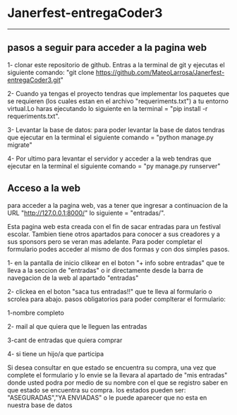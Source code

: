 # Janerfest-entregaCoder3
-------------------------------------------------------------------------------------

pasos a seguir para acceder a la pagina web
--------------------------------------------------------------------------------------
1- clonar este repositorio de github. Entras a la terminal de git y ejecutas el siguiente comando:
"git clone https://github.com/MateoLarrosa/Janerfest-entregaCoder3.git"

2- Cuando ya tengas el proyecto tendras que implementar los paquetes que se requieren (los cuales estan en el archivo "requeriments.txt") a tu entorno virtual.Lo haras ejecutando lo siguiente en la terminal  =  "pip install -r requeriments.txt".

3- Levantar la base de datos: para poder levantar la base de datos tendras que ejecutar en la terminal el siguiente comando = "python manage.py migrate"

4- Por ultimo para levantar el servidor y acceder a la web tendras que ejecutar en la terminal el siguiente comando = "py manage.py runserver"

Acceso a la web
----------------------------------------------------------------------------------
para acceder a la pagina web, vas a tener que ingresar a continuacion de la URL "http://127.0.0.1:8000/" lo siguiente = "entradas/".

Esta pagina web esta creada con el fin de sacar entradas para un festival escolar.
Tambien tiene otros apartados para conocer a sus creadores y a sus sponsors pero se veran mas adelante.
Para poder completar el formulario podes acceder al mismo de dos formas y con dos simples pasos.

1- en la pantalla de inicio clikear en el boton "+ info sobre entradas" que te lleva a la seccion de "entradas" o ir directamente desde la barra de navegacion de la web al apartado "entradas"

2- clickea en el boton "saca tus entradas!!" que te lleva al formulario o scrolea para abajo.
pasos obligatorios para poder complterar el formulario:

1-nombre completo

2- mail al que quiera que le lleguen las entradas

3-cant de entradas que quiera comprar

4- si tiene un hijo/a que participa

Si desea consultar en que estado se encuentra su compra, una vez que complete el formulario y lo envie se la llevara al apartado de "mis entradas" donde usted podra por medio de su nombre con el que se registro saber en que estado se encuentra su compra. los estados pueden ser: "ASEGURADAS","YA ENVIADAS" o le puede aparecer que no esta en nuestra base de datos
